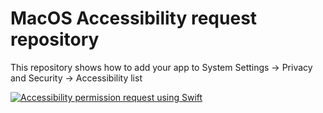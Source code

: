 # MacOS Accessibility request repository

This repository shows how to add your app to System Settings -> Privacy and Security -> Accessibility list


[![Accessibility permission request using Swift][1]][1]


  [1]: https://i.stack.imgur.com/cW0mk.gif
